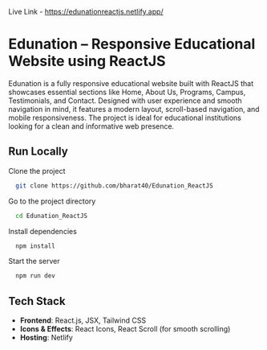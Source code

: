 Live Link - https://edunationreactjs.netlify.app/

# Edunation – Responsive Educational Website using ReactJS
Edunation is a fully responsive educational website built with ReactJS that showcases essential sections like Home, About Us, Programs, Campus, Testimonials, and Contact. Designed with user experience and smooth navigation in mind, it features a modern layout, scroll-based navigation, and mobile responsiveness. The project is ideal for educational institutions looking for a clean and informative web presence.


## Run Locally

Clone the project

```bash
  git clone https://github.com/bharat40/Edunation_ReactJS
```

Go to the project directory

```bash
  cd Edunation_ReactJS
```

Install dependencies

```bash
  npm install
```

Start the server

```bash
  npm run dev
```


## Tech Stack

- **Frontend**: React.js, JSX, Tailwind CSS
- **Icons & Effects**: React Icons, React Scroll (for smooth scrolling)
- **Hosting**: Netlify